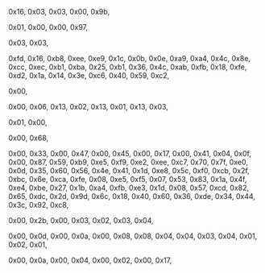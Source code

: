 0x16, 0x03, 0x03, 0x00, 0x9b,

0x01, 0x00, 0x00, 0x97,

0x03, 0x03,

0xfd, 0x16, 0xb8, 0xee, 0xe9, 0x1c, 0x0b, 0x0e, 0xa9, 0xa4,
0x4c, 0x8e, 0xcc, 0xec, 0xb1, 0xba, 0x25, 0xb1, 0x36, 0x4c,
0xab, 0xfb, 0x18, 0xfe, 0xd2, 0x1a, 0x14, 0x3e, 0xc6, 0x40,
0x59, 0xc2,

0x00,

0x00, 0x06,
0x13, 0x02,
0x13, 0x01,
0x13, 0x03,

0x01,
0x00,

0x00, 0x68,

0x00, 0x33,
0x00, 0x47,
0x00, 0x45,
0x00, 0x17,
0x00, 0x41,
0x04,
0x0f, 0x00, 0x87, 0x59, 0xb9, 0xe5, 0xf9, 0xe2, 0xee, 0xc7,
0x70, 0x7f, 0xe0, 0x0d, 0x35, 0x60, 0x56, 0x4e, 0x41, 0x1d,
0xe8, 0x5c, 0xf0, 0xcb, 0x2f, 0xbc, 0x6e, 0xca, 0xfe, 0x08,
0xe5, 0xf5, 0x07, 0x53, 0x83, 0x1a, 0x4f, 0xe4, 0xbe, 0x27,
0x1b, 0xa4, 0xfb, 0xe3, 0x1d, 0x08, 0x57, 0xcd, 0x82, 0x65,
0xdc, 0x2d, 0x9d, 0x6c, 0x18, 0x40, 0x60, 0x36, 0xde, 0x34,
0x44, 0x3c, 0x92, 0xc8,

0x00, 0x2b,
0x00, 0x03,
0x02,
0x03, 0x04,

0x00, 0x0d,
0x00, 0x0a,
0x00, 0x08,
0x08, 0x04,
0x04, 0x03,
0x04, 0x01,
0x02, 0x01,

0x00, 0x0a,
0x00, 0x04,
0x00, 0x02,
0x00, 0x17,